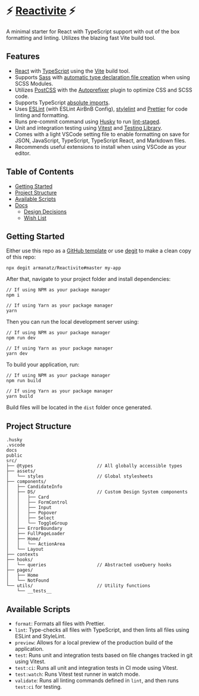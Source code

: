 # ⚡ [Reactivite](https://github.com/armanatz/Reactivite) ⚡

A minimal starter for React with TypeScript support with out of the box formatting and linting. Utilizes the blazing fast Vite build tool.

## Features

- [React](https://reactjs.org) with [TypeScript](https://www.typescriptlang.org) using the [Vite](https://vitejs.dev) build tool.
- Supports [Sass](https://sass-lang.com/) with [automatic type declaration file creation](https://github.com/activeguild/vite-plugin-sass-dts) when using SCSS Modules.
- Utilizes [PostCSS](https://postcss.org/) with the [Autoprefixer](https://github.com/postcss/autoprefixer) plugin to optimize CSS and SCSS code.
- Supports TypeScript [absolute imports](https://github.com/aleclarson/vite-tsconfig-paths).
- Uses [ESLint](https://eslint.org) (with ESLint AirBnB Config), [stylelint](https://stylelint.io) and [Prettier](https://prettier.io) for code linting and formatting.
- Runs pre-commit command using [Husky](https://github.com/typicode/husky) to run [lint-staged](https://github.com/okonet/lint-staged).
- Unit and integration testing using [Vitest](https://vitest.dev/) and [Testing Library](https://testing-library.com/).
- Comes with a light VSCode setting file to enable formatting on save for JSON, JavaScript, TypeScript, TypeScript React, and Markdown files.
- Recommends useful extensions to install when using VSCode as your editor.

## Table of Contents

- [Getting Started](#getting-started)
- [Project Structure](#project-structure)
- [Available Scripts](#available-scripts)
- [Docs](/docs/)
  - [Design Decisions](/docs/DESIGN_DECISIONS.md)
  - [Wish List](/docs/WISHLIST.md)

## Getting Started

Either use this repo as a [GitHub template](https://github.com/armanatz/Reactivite) or use [degit](https://github.com/Rich-Harris/degit) to make a clean copy of this repo:

```
npx degit armanatz/Reactivite#master my-app
```

After that, navigate to your project folder and install dependencies:

```
// If using NPM as your package manager
npm i

// If using Yarn as your package manager
yarn
```

Then you can run the local development server using:

```
// If using NPM as your package manager
npm run dev

// If using Yarn as your package manager
yarn dev
```

To build your application, run:

```
// If using NPM as your package manager
npm run build

// If using Yarn as your package manager
yarn build
```

Build files will be located in the `dist` folder once generated.

## Project Structure
```
.husky
.vscode
docs
public
src/
├── @types                        // All globally accessible types
├── assets/
│   └── styles                    // Global stylesheets
├── components/
│   ├── CandidateInfo
│   ├── DS/                       // Custom Design System components
│   │   ├── Card
│   │   ├── FormControl
│   │   ├── Input
│   │   ├── Popover
│   │   ├── Select
│   │   └── ToggleGroup
│   ├── ErrorBoundary
│   ├── FullPageLoader
│   ├── Home/
│   │   └── ActionArea
│   └── Layout
├── contexts
├── hooks/
│   └── queries                   // Abstracted useQuery hooks
├── pages/
│   ├── Home
│   └── NotFound
└── utils/                        // Utility functions
    └── __tests__
```

## Available Scripts

- `format`: Formats all files with Prettier.
- `lint`: Type-checks all files with TypeScript, and then lints all files using ESLint and StyleLint.
- `preview`: Allows for a local preview of the production build of the application.
- `test`: Runs unit and integration tests based on file changes tracked in git using Vitest.
- `test:ci`: Runs all unit and integration tests in CI mode using Vitest.
- `test:watch`: Runs Vitest test runner in watch mode.
- `validate`: Runs all linting commands defined in `lint`, and then runs `test:ci` for testing.
